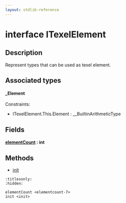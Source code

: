 ```yaml
---
layout: stdlib-reference
---
```


# interface ITexelElement

## Description

Represent types that can be used as texel element.


## Associated types

#### _Element



Constraints:

  - ITexelElement\.This\.Element : \_\_BuiltinArithmeticType


## Fields

####  <a id="decl-elementCount"></a>[elementCount](.html) : int

## Methods

* [init](../init.html)


```{toctree}
:titlesonly:
:hidden:

elementCount <elementcount-7>
init <init>
```
